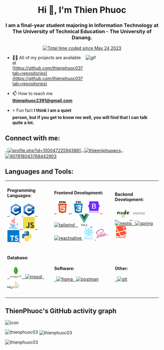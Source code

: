 <h1 align="center">Hi 👋, I'm Thien Phuoc</h1>
<h3 align="center">I am a final-year student majoring in Information Technology at The University of Technical Education - The University of Danang.</h3>
<p align="center">
  <a href="https://wakatime.com/@2eee1821-a367-4c04-9805-da4562cb0609">
    <img src="https://wakatime.com/badge/user/2eee1821-a367-4c04-9805-da4562cb0609.svg" alt="Total time coded since May 24 2023" />
  </a>
</p>

<img align="right" src="https://i.pinimg.com/originals/e4/26/70/e426702edf874b181aced1e2fa5c6cde.gif" alt="gif" width="240px" height="180px"/>

- 👨‍💻 All of my projects are available at [https://github.com/thienphuoc03?tab=repositories](https://github.com/thienphuoc03?tab=repositories)

- 📫 How to reach me **thienphuoc2391@gmail.com**

- ⚡ Fun fact **I think I am a quiet person, but if you get to know me well, you will find that I can talk quite a lot.**

## Connect with me:
<p align="left">
  <a href="https://fb.com/tph.2203/" target="blank">&nbsp;
    <img align="center" src="https://raw.githubusercontent.com/rahuldkjain/github-profile-readme-generator/master/src/images/icons/Social/facebook.svg" alt="profile.php?id=100047225943861" height="30" width="40" />
  </a>
  <a href="https://instagram.com/thieenjphuowcs" target="blank">&nbsp;
    <img align="center" src="https://raw.githubusercontent.com/rahuldkjain/github-profile-readme-generator/master/src/images/icons/Social/instagram.svg" alt="thieenjphuowcs" height="30" width="40" />
  </a>
  <a href="https://discord.gg/dH7PvJxh4v" target="blank">&nbsp;
    <img align="center" src="https://raw.githubusercontent.com/rahuldkjain/github-profile-readme-generator/master/src/images/icons/Social/discord.svg" alt="907818043768442903" height="30" width="40" />
  </a>
</p>

## Languages and Tools:

<table>
  <tr>
    <td>
      <h4 align="left">Programming Languages:</h4>
      <p align="left">
        <a href="https://www.cprogramming.com/" target="_blank" rel="noreferrer">&nbsp;
          <img src="https://raw.githubusercontent.com/devicons/devicon/master/icons/c/c-original.svg" alt="c" width="40" height="40"/> 
        </a>
        <a href="https://www.w3schools.com/cpp/" target="_blank" rel="noreferrer"> 
          <img src="https://raw.githubusercontent.com/devicons/devicon/master/icons/cplusplus/cplusplus-original.svg" alt="cplusplus" width="40" height="40"/>            </a>
        <a href="https://www.java.com" target="_blank" rel="noreferrer">&nbsp;
          <img src="https://raw.githubusercontent.com/devicons/devicon/master/icons/java/java-original.svg" alt="java" width="40" height="40"/> 
        </a>
        <a href="https://developer.mozilla.org/en-US/docs/Web/JavaScript" target="_blank" rel="noreferrer">&nbsp;
          <img src="https://raw.githubusercontent.com/devicons/devicon/master/icons/javascript/javascript-original.svg" alt="javascript" width="40" height="40"/> 
        </a>
        <a href="https://www.typescriptlang.org/" target="_blank" rel="noreferrer">&nbsp;
          <img src="https://raw.githubusercontent.com/devicons/devicon/master/icons/typescript/typescript-original.svg" alt="typescript" width="40" height="40"/>
        </a>
        <a href="https://www.python.org" target="_blank" rel="noreferrer">
          <img src="https://raw.githubusercontent.com/devicons/devicon/master/icons/python/python-original.svg" alt="python" width="40" height="40"/>
        </a>
      </p>
    </td>
    <td>
      <h4 align="left">Frontend Development:</h4>
      <p align="left">
        <a href="https://www.w3schools.com/html/" target="_blank" rel="noreferrer">&nbsp;
          <img src="https://raw.githubusercontent.com/devicons/devicon/master/icons/html5/html5-original-wordmark.svg" alt="html5" width="40" height="40"/> 
        </a>
        <a href="https://www.w3schools.com/css/" target="_blank" rel="noreferrer">&nbsp;
          <img src="https://raw.githubusercontent.com/devicons/devicon/master/icons/css3/css3-original-wordmark.svg" alt="css3" width="40" height="40"/> 
        </a>
        <a href="https://getbootstrap.com" target="_blank" rel="noreferrer">&nbsp;
          <img src="https://raw.githubusercontent.com/devicons/devicon/master/icons/bootstrap/bootstrap-plain-wordmark.svg" alt="bootstrap" width="40" height="40"/>
        </a>
        <a href="https://tailwindcss.com/" target="_blank" rel="noreferrer">&nbsp;
          <img src="https://www.vectorlogo.zone/logos/tailwindcss/tailwindcss-icon.svg" alt="tailwind" width="40" height="40"/> 
        </a>
        <a href="https://vuejs.org/" target="_blank" rel="noreferrer">&nbsp;
          <img src="https://raw.githubusercontent.com/devicons/devicon/master/icons/vuejs/vuejs-original-wordmark.svg" alt="vuejs" width="40" height="40"/> 
        </a>
        <a href="https://reactnative.dev/" target="_blank" rel="noreferrer">&nbsp;
          <img src="https://www.pngkit.com/png/full/373-3738691_react-native-svg-transformer-allows-you-import-svg.png" alt="reactnative" width="40" height="40"/>
        </a>
        <a href="https://reactjs.org/" target="_blank" rel="noreferrer">
          <img src="https://raw.githubusercontent.com/devicons/devicon/master/icons/react/react-original-wordmark.svg" alt="react" width="40" height="40"/>
        </a>
        <a href="https://sass-lang.com" target="_blank" rel="noreferrer">
          <img src="https://raw.githubusercontent.com/devicons/devicon/master/icons/sass/sass-original.svg" alt="sass" width="40" height="40"/>
        </a>
      </p>
    </td>
    <td>
      <h4 align="left">Backend Development:</h4>
      <p align="left">
        <a href="https://nodejs.org" target="_blank" rel="noreferrer">&nbsp;
          <img src="https://raw.githubusercontent.com/devicons/devicon/master/icons/nodejs/nodejs-original-wordmark.svg" alt="nodejs" width="40" height="40"/> 
        </a>
        <a href="https://expressjs.com" target="_blank" rel="noreferrer">&nbsp;
          <img src="https://raw.githubusercontent.com/devicons/devicon/master/icons/express/express-original-wordmark.svg" alt="express" width="40" height="40"/> 
        </a>
        <a href="https://nestjs.com/" target="_blank" rel="noreferrer">
          <img src="https://d33wubrfki0l68.cloudfront.net/e937e774cbbe23635999615ad5d7732decad182a/26072/logo-small.ede75a6b.svg" alt="nestjs" width="40" height="40"/>
        </a>
        <a href="https://spring.io/" target="_blank" rel="noreferrer">&nbsp;
          <img src="https://www.vectorlogo.zone/logos/springio/springio-icon.svg" alt="spring" width="40" height="40"/> 
        </a>
        <a href="https://laravel.com/" target="_blank" rel="noreferrer">
          <img src="https://raw.githubusercontent.com/devicons/devicon/master/icons/laravel/laravel-plain-wordmark.svg" alt="laravel" width="40" height="40"/>
        </a>
      </p>
    </td>
  </tr>
  <tr>
    <td>
      <h4 align="left">Database:</h4>
      <p align="left">
        <a href="https://www.mongodb.com/" target="_blank" rel="noreferrer">&nbsp;
          <img src="https://raw.githubusercontent.com/devicons/devicon/master/icons/mongodb/mongodb-original-wordmark.svg" alt="mongodb" width="40" height="40"/> 
        </a>
        <a href="https://www.microsoft.com/en-us/sql-server" target="_blank" rel="noreferrer">&nbsp;
          <img src="https://www.svgrepo.com/show/303229/microsoft-sql-server-logo.svg" alt="mssql" width="40" height="40"/> 
        </a>
        <a href="https://www.mysql.com/" target="_blank" rel="noreferrer">&nbsp;
          <img src="https://raw.githubusercontent.com/devicons/devicon/master/icons/mysql/mysql-original-wordmark.svg" alt="mysql" width="40" height="40"/> 
        </a>
      </p>
    </td>
    <td>
      <h4 align="left">Software:</h4>
      <p align="left">
        <a href="https://www.figma.com/" target="_blank" rel="noreferrer">&nbsp;
          <img src="https://www.vectorlogo.zone/logos/figma/figma-icon.svg" alt="figma" width="40" height="40"/> 
        </a>
        <a href="https://postman.com" target="_blank" rel="noreferrer">&nbsp;
          <img src="https://www.vectorlogo.zone/logos/getpostman/getpostman-icon.svg" alt="postman" width="40" height="40"/> 
        </a>
      </p>
    </td>
    <td>
      <h4 align="left">Other:</h4>
      <p align="left">
        <a href="https://git-scm.com/" target="_blank" rel="noreferrer">&nbsp;
          <img src="https://www.vectorlogo.zone/logos/git-scm/git-scm-icon.svg" alt="git" width="40" height="40"/> 
        </a>
      </p>
    </td>
  </tr>
</table>

## ThienPhuoc's GitHub activity graph 

<img src="https://i.pinimg.com/originals/cb/17/b8/cb17b80a942d7c317a35ff1324fae12f.gif" 
alt="icon" width="24" height="24" />

<p><img align="left" src="https://github-readme-stats-thienphuoc03-v1.vercel.app/api/top-langs?username=phuocthienho&count_private=true&langs_count=8&show_icons=true&locale=en&layout=compact&theme=tokyonight" alt="thienphuoc03" /></p>

<p>&nbsp;<img align="center" src="https://github-readme-stats-thienphuoc03-v1.vercel.app/api?username=phuocthienho&count_private=true&show_icons=true&locale=en&theme=tokyonight" alt="thienphuoc03" /></p>

<p><img align="left" src="https://github-readme-streak-stats.herokuapp.com/?user=phuocthienho&theme=tokyonight" alt="thienphuoc03" /></p>

<!-- <p><img align="center" src="https://github-readme-stats-thienphuoc03.vercel.app/api/wakatime?username=thienphuoc&v=2&theme=tokyonight" alt="thienphuoc" /></p> -->

